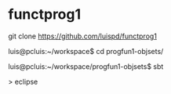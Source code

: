 # functprog1
git clone https://github.com/luispd/functprog1

luis@pcluis:~/workspace$ cd progfun1-objsets/

luis@pcluis:~/workspace/progfun1-objsets$ sbt

\> eclipse
